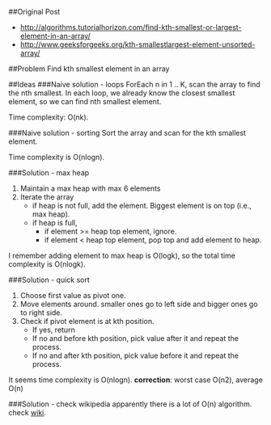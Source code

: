 ##Original Post
* http://algorithms.tutorialhorizon.com/find-kth-smallest-or-largest-element-in-an-array/
* http://www.geeksforgeeks.org/kth-smallestlargest-element-unsorted-array/ 

##Problem
Find kth smallest element in an array

##Ideas
###Naive solution - loops
ForEach n in 1 .. K, scan the array to find the nth smallest. In each loop, we already know the closest smallest element, so we can find nth smallest element.

Time complexity: O(nk).

###Naive solution - sorting
Sort the array and scan for the kth smallest element. 

Time complexity is O(nlogn).

###Solution - max heap
1. Maintain a max heap with max 6 elements
2. Iterate the array
	* if heap is not full, add the element. Biggest element is on top (i.e., max heap).
	* if heap is full,
		* if element >= heap top element, ignore.
		* if element < heap top element, pop top and add element to heap.

I remember adding element to max heap is O(logk), so the total time complexity is O(nlogk).

###Solution - quick sort
1. Choose first value as pivot one.
2. Move elements around. smaller ones go to left side and bigger ones go to right side.
3. Check if pivot element is at kth position.
	* If yes, return
	* If no and before kth position, pick value after it and repeat the process.
	* If no and after kth position, pick value before it and repeat the process.

It seems time complexity is O(nlogn). 
**correction**: worst case O(n2), average O(n)

###Solution - check wikipedia
apparently there is a lot of O(n) algorithm. check [wiki](https://en.wikipedia.org/wiki/Selection_algorithm).
